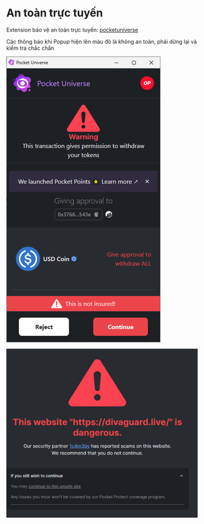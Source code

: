 # An toàn trực tuyến

Extension bảo vệ an toàn trực tuyến: [pocketuniverse](https://join.pocketuniverse.app/ref/UUR1)

Các thông báo khi Popup hiện lên màu đỏ là không an toàn, phải dừng lại và kiểm tra chắc chắn

![pocket-universe-alerts](images/pocket-universe-alerts.jpg)

![website-nguy-hiem](images/website-nguy-hiem.jpg)